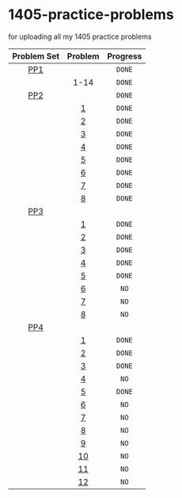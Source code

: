 # 1405-practice-problems
for uploading all my 1405 practice problems

| Problem Set |                                              Problem                                              | Progress |
| :---------: | :-----------------------------------------------------------------------------------------------: | :------: |
|    [PP1]    |                                                                                                   |  `DONE`  |
|             |                                               1-14                                                |  `DONE`  |
|    [PP2]    |                                                                                                   |  `DONE`  |
|             |        [1](https://github.com/malcolm-smith/1405-practice-problems/blob/master/02/pp2.py)         |  `DONE`  |
|             |        [2](https://github.com/malcolm-smith/1405-practice-problems/blob/master/02/pp2.py)         |  `DONE`  |
|             |        [3](https://github.com/malcolm-smith/1405-practice-problems/blob/master/02/pp2.py)         |  `DONE`  |
|             |        [4](https://github.com/malcolm-smith/1405-practice-problems/blob/master/02/pp2.py)         |  `DONE`  |
|             |        [5](https://github.com/malcolm-smith/1405-practice-problems/blob/master/02/pp2.py)         |  `DONE`  |
|             |        [6](https://github.com/malcolm-smith/1405-practice-problems/blob/master/02/pp2.py)         |  `DONE`  |
|             |        [7](https://github.com/malcolm-smith/1405-practice-problems/blob/master/02/pp2.py)         |  `DONE`  |
|             |        [8](https://github.com/malcolm-smith/1405-practice-problems/blob/master/02/pp2.py)         |  `DONE`  |
|    [PP3]    |                                                                                                   |          |
|             |  [1](https://github.com/malcolm-smith/1405-practice-problems/blob/master/03/simpleCalculator.py)  |  `DONE`  |
|             |     [2](https://github.com/malcolm-smith/1405-practice-problems/blob/master/03/leapYears.py)      |  `DONE`  |
|             | [3](https://github.com/malcolm-smith/1405-practice-problems/blob/master/03/movieExpertSystem.py)  |  `DONE`  |
|             | [4](https://github.com/malcolm-smith/1405-practice-problems/blob/master/03/currencyConversion.py) |  `DONE`  |
|             |       [5](https://github.com/malcolm-smith/1405-practice-problems/blob/master/03/stopGo.py)       |  `DONE`  |
|             |           [6](https://github.com/malcolm-smith/1405-practice-problems/blob/master/03/)            |   `NO`   |
|             |           [7](https://github.com/malcolm-smith/1405-practice-problems/blob/master/03/)            |   `NO`   |
|             |           [8](https://github.com/malcolm-smith/1405-practice-problems/blob/master/03/)            |   `NO`   |
|    [PP4]    |                                                                                                   |          |
|             |      [1](https://github.com/malcolm-smith/1405-practice-problems/blob/master/04/divisors.py)      |  `DONE`  |
|             |  [2](https://github.com/malcolm-smith/1405-practice-problems/blob/master/04/vegetableGarden.py)   |  `DONE`  |
|             |    [3](https://github.com/malcolm-smith/1405-practice-problems/blob/master/04/numOfDigits.py)     |  `DONE`  |
|             |           [4](https://github.com/malcolm-smith/1405-practice-problems/blob/master/04/)            |   `NO`   |
|             |  [5](https://github.com/malcolm-smith/1405-practice-problems/blob/master/04/trackingNumbers.py)   |  `DONE`  |
|             |           [6](https://github.com/malcolm-smith/1405-practice-problems/blob/master/04/)            |   `NO`   |
|             |           [7](https://github.com/malcolm-smith/1405-practice-problems/blob/master/04/)            |   `NO`   |
|             |           [8](https://github.com/malcolm-smith/1405-practice-problems/blob/master/04/)            |   `NO`   |
|             |           [9](https://github.com/malcolm-smith/1405-practice-problems/blob/master/04/)            |   `NO`   |
|             |           [10](https://github.com/malcolm-smith/1405-practice-problems/blob/master/04/)           |   `NO`   |
|             |           [11](https://github.com/malcolm-smith/1405-practice-problems/blob/master/04/)           |   `NO`   |
|             |           [12](https://github.com/malcolm-smith/1405-practice-problems/blob/master/04/)           |   `NO`   |

[PP1]:https://github.com/malcolm-smith/1405-practice-problems/blob/master/01/PP1.pdf
[PP2]:https://github.com/malcolm-smith/1405-practice-problems/blob/master/02/PP2.pdf
[PP3]:https://github.com/malcolm-smith/1405-practice-problems/blob/master/03/PP3.pdf
[PP4]:https://github.com/malcolm-smith/1405-practice-problems/blob/master/04/PP4.pdf